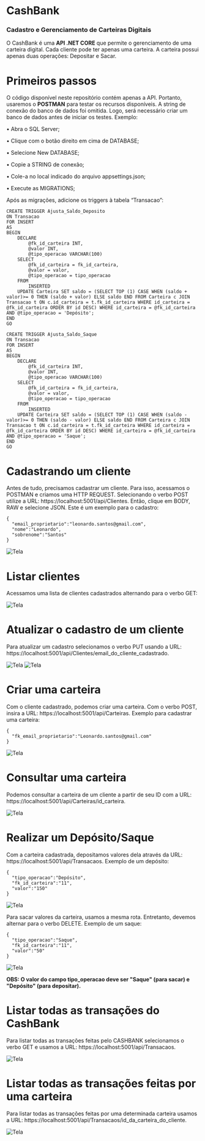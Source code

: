 # CashBank
### Cadastro e Gerenciamento de Carteiras Digitais

O CashBank é uma **API .NET CORE** que permite o gerenciamento de uma carteira digital. Cada cliente pode ter apenas uma carteira. A carteira possui apenas duas operações: Depositar e Sacar.

# Primeiros passos

O código disponível neste repositório contém apenas a API. Portanto, usaremos o **POSTMAN** para testar os recursos disponíveis. A string de conexão do banco de dados foi omitida. Logo, será necessário criar um banco de dados antes de iniciar os testes. Exemplo:

•	Abra o SQL Server;

•	Clique com o botão direito em cima de DATABASE;

•	Selecione New DATABASE;

•	Copie a STRING de conexão;

•	Cole-a no local indicado do arquivo appsettings.json;

•	Execute as MIGRATIONS;

Após as migrações, adicione os triggers à tabela “Transacao”:

```
CREATE TRIGGER Ajusta_Saldo_Deposito
ON Transacao
FOR INSERT
AS
BEGIN 
	DECLARE 
		@fk_id_carteira INT,
		@valor INT,
		@tipo_operacao VARCHAR(100)
	SELECT	
		@fk_id_carteira = fk_id_carteira, 
		@valor = valor,
		@tipo_operacao = tipo_operacao
	FROM 
		INSERTED
	UPDATE Carteira SET saldo = (SELECT TOP (1) CASE WHEN (saldo + valor)>= 0 THEN (saldo + valor) ELSE saldo END FROM Carteira c JOIN Transacao t ON c.id_carteira = t.fk_id_carteira WHERE id_carteira = @fk_id_carteira ORDER BY id DESC) WHERE id_carteira = @fk_id_carteira AND @tipo_operacao = 'Depósito'; 
END
GO

CREATE TRIGGER Ajusta_Saldo_Saque
ON Transacao
FOR INSERT
AS
BEGIN 
	DECLARE 
		@fk_id_carteira INT,
		@valor INT,
		@tipo_operacao VARCHAR(100)
	SELECT	
		@fk_id_carteira = fk_id_carteira, 
		@valor = valor,
		@tipo_operacao = tipo_operacao
	FROM 
		INSERTED
	UPDATE Carteira SET saldo = (SELECT TOP (1) CASE WHEN (saldo - valor)>= 0 THEN (saldo - valor) ELSE saldo END FROM Carteira c JOIN Transacao t ON c.id_carteira = t.fk_id_carteira WHERE id_carteira = @fk_id_carteira ORDER BY id DESC) WHERE id_carteira = @fk_id_carteira AND @tipo_operacao = 'Saque'; 
END
GO
```

# Cadastrando um cliente

Antes de tudo, precisamos cadastrar um cliente. Para isso, acessamos o POSTMAN e criamos uma HTTP REQUEST. Selecionando o verbo POST utilize a URL: https://localhost:5001/api/Clientes. Então, clique em BODY, RAW  e selecione JSON. Este é um exemplo para o cadastro:

```
{
  "email_proprietario":"leonardo.santos@gmail.com",
  "nome":"Leonardo",
  "sobrenome":"Santos"
}
```

<img src="img/1.png" alt="Tela"/>

# Listar clientes

Acessamos uma lista de clientes cadastrados alternando para o verbo GET:

<img src="img/2.png" alt="Tela"/>

# Atualizar o cadastro de um cliente

Para atualizar um cadastro selecionamos o verbo PUT usando a URL: https://localhost:5001/api/Clientes/email_do_cliente_cadastrado. 

<img src="img/3.png" alt="Tela"/>

<img src="img/4.png" alt="Tela"/>

# Criar uma carteira

Com o cliente cadastrado, podemos criar uma carteira. Com o verbo POST, insira a URL: https://localhost:5001/api/Carteiras. Exemplo para cadastrar uma carteira:

```
{
  "fk_email_proprietario":"Leonardo.santos@gmail.com"
}
```

<img src="img/5.png" alt="Tela"/>

# Consultar uma carteira

Podemos consultar a carteira de um cliente a partir de seu ID com a URL: https://localhost:5001/api/Carteiras/id_carteira.

<img src="img/6.png" alt="Tela"/>

# Realizar um Depósito/Saque

Com a carteira cadastrada, depositamos valores dela através da URL: https://localhost:5001/api/Transacaos. Exemplo de um depósito:
```
{
  "tipo_operacao":"Depósito",
  "fk_id_carteira":"11",
  "valor":"150"
}
```

<img src="img/7.PNG" alt="Tela"/>

Para sacar valores da carteira, usamos a mesma rota. Entretanto, devemos alternar para o verbo DELETE. Exemplo de um saque:

```
{
  "tipo_operacao":"Saque",
  "fk_id_carteira":"11",
  "valor":"50"
}
```
<img src="img/9.PNG" alt="Tela"/>

**OBS: O valor do campo tipo_operacao deve ser "Saque" (para sacar) e "Depósito" (para depositar).** 

# Listar todas as transações do CashBank

Para listar todas as transações feitas pelo CASHBANK selecionamos o verbo GET e usamos a URL: https://localhost:5001/api/Transacaos. 

<img src="img/8.png" alt="Tela"/>

# Listar todas as transações feitas por uma carteira

Para listar todas as transações feitas por uma determinada carteira usamos a URL: https://localhost:5001/api/Transacaos/id_da_carteira_do_cliente.

<img src="img/10.PNG" alt="Tela"/>
